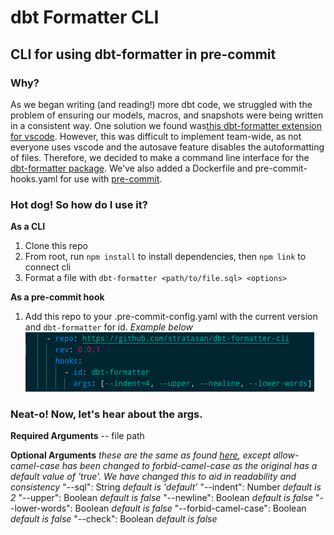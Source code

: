 # dbt Formatter CLI

## CLI for using dbt-formatter in pre-commit

### Why?

As we began writing (and reading!) more dbt code, we struggled with the problem of ensuring our models, macros, and snapshots were being written in a consistent way. One solution we found was[this dbt-formatter extension for vscode](https://marketplace.visualstudio.com/items?itemName=henriblancke.vscode-dbt-formatter&utm_source=VSCode.pro&utm_campaign=AhmadAwais). However, this was difficult to implement team-wide, as not everyone uses vscode and the autosave feature disables the autoformatting of files. Therefore, we decided to make a command line interface for the [dbt-formatter package](https://github.com/henriblancke/dbt-formatter). We've also added a Dockerfile and pre-commit-hooks.yaml for use with [pre-commit](https://pre-commit.com/).

### Hot dog! So how do I use it?

**As a CLI**

1. Clone this repo
2. From root, run `npm install` to install dependencies, then `npm link` to connect cli
3. Format a file with `dbt-formatter <path/to/file.sql> <options>`

**As a pre-commit hook**

1. Add this repo to your .pre-commit-config.yaml with the current version and `dbt-formatter` for id. _Example below_
   ![pre-commit-config.yaml](images/pre-commit-hooks-yaml__screenshot.png)

### Neat-o! Now, let's hear about the args.

**Required Arguments**
-- file path

**Optional Arguments**
_these are the same as found [here](https://github.com/henriblancke/dbt-formatter), except allow-camel-case has been changed to forbid-camel-case as the original has a default value of 'true'. We have changed this to aid in readability and consistency_
"--sql": String _default is 'default'_
"--indent": Number _default is 2_
"--upper": Boolean _default is false_
"--newline": Boolean _default is false_
"--lower-words": Boolean _default is false_
"--forbid-camel-case": Boolean _default is false_
"--check": Boolean _default is false_

